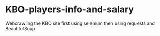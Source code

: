 # KBO-players-info-and-salary
Webcrawling the KBO site 
first using selenium then using requests and BeautifulSoup
